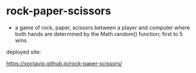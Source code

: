 # rock-paper-scissors

- a game of rock, paper, scissors between a player and computer where both hands are determined by the Math.random() function; first to 5 wins

deployed site:

https://xoctavio.github.io/rock-paper-scissors/
